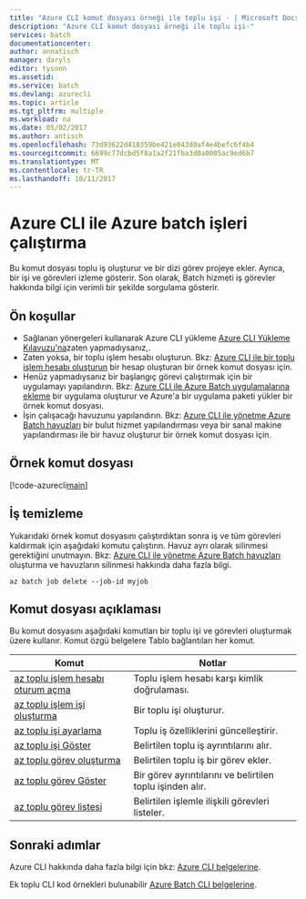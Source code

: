 ```yaml
---
title: "Azure CLI komut dosyası örneği ile toplu işi - | Microsoft Docs"
description: "Azure CLI komut dosyası örneği ile toplu işi-"
services: batch
documentationcenter: 
author: annatisch
manager: daryls
editor: tysonn
ms.assetid: 
ms.service: batch
ms.devlang: azurecli
ms.topic: article
ms.tgt_pltfrm: multiple
ms.workload: na
ms.date: 05/02/2017
ms.author: antisch
ms.openlocfilehash: 73d93622d418359be421e043d0af4e4befc6f4b4
ms.sourcegitcommit: 6699c77dcbd5f8a1a2f21fba3d0a0005ac9ed6b7
ms.translationtype: MT
ms.contentlocale: tr-TR
ms.lasthandoff: 10/11/2017
---
```

# <a name="running-jobs-on-azure-batch-with-azure-cli"></a>Azure CLI ile Azure batch işleri çalıştırma

Bu komut dosyası toplu iş oluşturur ve bir dizi görev projeye ekler. Ayrıca, bir işi ve görevleri izleme gösterir. Son olarak, Batch hizmeti iş görevler hakkında bilgi için verimli bir şekilde sorgulama gösterir.

## <a name="prerequisites"></a>Ön koşullar

- Sağlanan yönergeleri kullanarak Azure CLI yükleme [Azure CLI Yükleme Kılavuzu'na](https://docs.microsoft.com/cli/azure/install-azure-cli)zaten yapmadıysanız,.
- Zaten yoksa, bir toplu işlem hesabı oluşturun. Bkz: [Azure CLI ile bir toplu işlem hesabı oluşturun](https://docs.microsoft.com/azure/batch/scripts/batch-cli-sample-create-account) bir hesap oluşturan bir örnek komut dosyası için.
- Henüz yapmadıysanız bir başlangıç görevi çalıştırmak için bir uygulamayı yapılandırın. Bkz: [Azure CLI ile Azure Batch uygulamalarına ekleme](https://docs.microsoft.com/azure/batch/scripts/batch-cli-sample-add-application) bir uygulama oluşturur ve Azure'a bir uygulama paketi yükler bir örnek komut dosyası.
- İşin çalışacağı havuzunu yapılandırın. Bkz: [Azure CLI ile yönetme Azure Batch havuzları](https://docs.microsoft.com/azure/batch/batch-cli-sample-manage-pool) bir bulut hizmet yapılandırması veya bir sanal makine yapılandırması ile bir havuz oluşturur bir örnek komut dosyası için.

## <a name="sample-script"></a>Örnek komut dosyası

[!code-azurecli[main](../../../cli_scripts/batch/run-job/run-job.sh "Run Job")]

## <a name="clean-up-job"></a>İş temizleme

Yukarıdaki örnek komut dosyasını çalıştırdıktan sonra iş ve tüm görevleri kaldırmak için aşağıdaki komutu çalıştırın. Havuz ayrı olarak silinmesi gerektiğini unutmayın. Bkz: [Azure CLI ile yönetme Azure Batch havuzları](./batch-cli-sample-manage-pool.md) oluşturma ve havuzların silinmesi hakkında daha fazla bilgi.

```azurecli
az batch job delete --job-id myjob
```

## <a name="script-explanation"></a>Komut dosyası açıklaması

Bu komut dosyasını aşağıdaki komutları bir toplu işi ve görevleri oluşturmak üzere kullanır. Komut özgü belgelere Tablo bağlantıları her komut.

| Komut | Notlar |
|---|---|
| [az toplu işlem hesabı oturum açma](https://docs.microsoft.com/cli/azure/batch/account#az_batch_account_login) | Toplu işlem hesabı karşı kimlik doğrulaması.  |
| [az toplu işlem işi oluşturma](https://docs.microsoft.com/cli/azure/batch/job#az_batch_job_create) | Bir toplu işi oluşturur.  |
| [az toplu işi ayarlama](https://docs.microsoft.com/cli/azure/batch/job#az_batch_job_set) | Toplu iş özelliklerini güncelleştirir.  |
| [az toplu işi Göster](https://docs.microsoft.com/cli/azure/batch/job#az_batch_job_show) | Belirtilen toplu iş ayrıntılarını alır.  |
| [az toplu görev oluşturma](https://docs.microsoft.com/cli/azure/batch/task#az_batch_task_create) | Belirtilen toplu iş bir görev ekler.  |
| [az toplu görev Göster](https://docs.microsoft.com/cli/azure/batch/task#az_batch_task_show) | Bir görev ayrıntılarını ve belirtilen toplu işinden alır.  |
| [az toplu görev listesi](https://docs.microsoft.com/cli/azure/batch/task#az_batch_task_list) | Belirtilen işlemle ilişkili görevleri listeler.  |

## <a name="next-steps"></a>Sonraki adımlar

Azure CLI hakkında daha fazla bilgi için bkz: [Azure CLI belgelerine](https://docs.microsoft.com/cli/azure/overview).

Ek toplu CLI kod örnekleri bulunabilir [Azure Batch CLI belgelerine](../batch-cli-samples.md).
